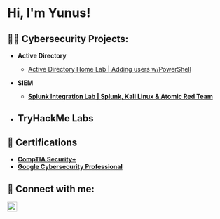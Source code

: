 <h1>Hi, I'm Yunus! </h1>

<h2>👨‍💻 Cybersecurity Projects:</h2>

- <b> Active Directory </b>
  - [Active Directory Home Lab | Adding users w/PowerShell](https://github.com/MR-CyberQi/ActiveDirectoryLab)

- <b> SIEM <b/>
  - [Splunk Integration Lab | Splunk, Kali Linux & Atomic Red Team](https://github.com/MR-CyberQi/ADDC/blob/main/README.md) 
 
- <b> TryHackMe Labs
  - 

<h2>📜 Certifications</h2>

- [CompTIA Security+](https://www.credly.com/badges/c830e821-1047-454a-9123-2749b31794bc)
- [Google Cybersecurity Professional](https://www.credly.com/badges/96080b80-014e-4212-b63a-a3ae6410638d)

<h2> 🤳 Connect with me:</h2>

[<img align="left" alt="MuhammadRahman | LinkedIn" width="22px" src="https://cdn.jsdelivr.net/npm/simple-icons@v3/icons/linkedin.svg" />][linkedin]

[linkedin]: https://www.linkedin.com/in/muhammad-rahman-a24b6528b
